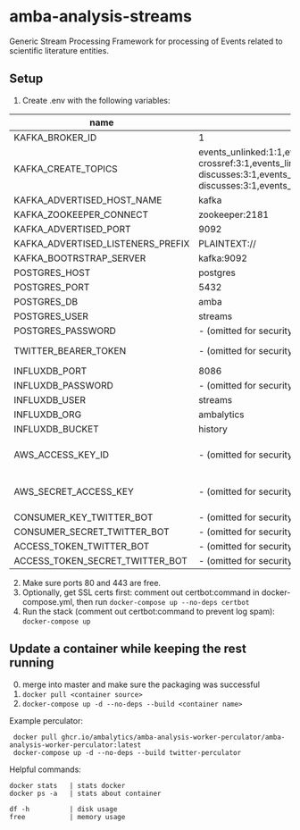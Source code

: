 # amba-analysis-streams
Generic Stream Processing Framework for processing of Events related to scientific literature entities.


## Setup

1. Create .env with the following variables:

| name | default value | comment |
| ---- | ------------- | ------- |
| KAFKA_BROKER_ID | 1 | |
| KAFKA_CREATE_TOPICS | events_unlinked:1:1,events_unlinked-discusses:3:1,events_unlinked-crossref:3:1,events_linked:1:1,events_linked-discusses:3:1,events_unknown:3:1,events_processed:1:1,events_processed-discusses:3:1,events_aggregated:3:1 | |
| KAFKA_ADVERTISED_HOST_NAME | kafka | |
| KAFKA_ZOOKEEPER_CONNECT | zookeeper:2181 | |
| KAFKA_ADVERTISED_PORT | 9092 | |
| KAFKA_ADVERTISED_LISTENERS_PREFIX | PLAINTEXT:// | |
| KAFKA_BOOTRSTRAP_SERVER | kafka:9092 | |
| POSTGRES_HOST | postgres | |
| POSTGRES_PORT | 5432 | |
| POSTGRES_DB | amba | |
| POSTGRES_USER | streams | |
| POSTGRES_PASSWORD | - (omitted for security) |  |
| TWITTER_BEARER_TOKEN | - (omitted for security) | see developer.twitter.com | |
| INFLUXDB_PORT | 8086 | |
| INFLUXDB_PASSWORD | - (omitted for security) | |
| INFLUXDB_USER | streams | |
| INFLUXDB_ORG | ambalytics | |
| INFLUXDB_BUCKET | history | |
| AWS_ACCESS_KEY_ID | - (omitted for security) | this is for certbot SSL DNS auth with Route53 |
| AWS_SECRET_ACCESS_KEY | - (omitted for security) | this is for certbot SSL DNS auth with Route53 |
| CONSUMER_KEY_TWITTER_BOT | - (omitted for security) | this is for twitterbot |
| CONSUMER_SECRET_TWITTER_BOT | - (omitted for security) | this is for twitterbot |
| ACCESS_TOKEN_TWITTER_BOT | - (omitted for security) | this is for twitterbot |
| ACCESS_TOKEN_SECRET_TWITTER_BOT | - (omitted for security) | this is for twitterbot |

2. Make sure ports 80 and 443 are free.
3. Optionally, get SSL certs first: comment out certbot:command in docker-compose.yml, then run `docker-compose up --no-deps certbot`
4. Run the stack (comment out certbot:command to prevent log spam): `docker-compose up`

## Update a container while keeping the rest running
0. merge into master and make sure the packaging was successful
1. `docker pull <container source>`
2. `docker-compose up -d --no-deps --build <container name>`

Example perculator:
```
 docker pull ghcr.io/ambalytics/amba-analysis-worker-perculator/amba-analysis-worker-perculator:latest
 docker-compose up -d --no-deps --build twitter-perculator
```

Helpful commands:
```
docker stats   | stats docker
docker ps -a   | stats about container

df -h          | disk usage
free           | memory usage
```